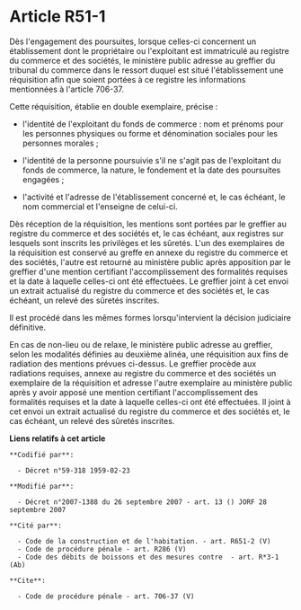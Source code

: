 # Article R51-1

Dès l'engagement des poursuites, lorsque celles-ci concernent un établissement dont le propriétaire ou l'exploitant est
immatriculé au registre du commerce et des sociétés, le ministère public adresse au greffier du tribunal du commerce dans le
ressort duquel est situé l'établissement une réquisition afin que soient portées à ce registre les informations mentionnées à
l'article 706-37. 

Cette réquisition, établie en double exemplaire, précise :

- l'identité de l'exploitant du fonds de commerce : nom et prénoms pour les personnes physiques ou forme et dénomination
sociales pour les personnes morales ;

- l'identité de la personne poursuivie s'il ne s'agit pas de l'exploitant du fonds de commerce, la nature, le fondement et la
date des poursuites engagées ;

- l'activité et l'adresse de l'établissement concerné et, le cas échéant, le nom commercial et l'enseigne de celui-ci. 

Dès réception de la réquisition, les mentions sont portées par le greffier au registre du commerce et des sociétés et, le cas
échéant, aux registres sur lesquels sont inscrits les privilèges et les sûretés. L'un des exemplaires de la réquisition est
conservé au greffe en annexe du registre du commerce et des sociétés, l'autre est retourné au ministère public après
apposition par le greffier d'une mention certifiant l'accomplissement des formalités requises et la date à laquelle celles-ci
ont été effectuées. Le greffier joint à cet envoi un extrait actualisé du registre du commerce et des sociétés et, le cas
échéant, un relevé des sûretés inscrites. 

Il est procédé dans les mêmes formes lorsqu'intervient la décision judiciaire définitive. 

En cas de non-lieu ou de relaxe, le ministère public adresse au greffier, selon les modalités définies au deuxième alinéa,
une réquisition aux fins de radiation des mentions prévues ci-dessus. Le greffier procède aux radiations requises, annexe au
registre du commerce et des sociétés un exemplaire de la réquisition et adresse l'autre exemplaire au ministère public après
y avoir apposé une mention certifiant l'accomplissement des formalités requises et la date à laquelle celles-ci ont été
effectuées. Il joint à cet envoi un extrait actualisé du registre du commerce et des sociétés et, le cas échéant, un relevé
des sûretés inscrites.

**Liens relatifs à cet article**

	**Codifié par**:

	  - Décret n°59-318 1959-02-23

	**Modifié par**:

	  - Décret n°2007-1388 du 26 septembre 2007 - art. 13 () JORF 28 septembre 2007

	**Cité par**:

	  - Code de la construction et de l'habitation. - art. R651-2 (V)
	  - Code de procédure pénale - art. R286 (V)
	  - Code des débits de boissons et des mesures contre  - art. R*3-1 (Ab)

	**Cite**:

	  - Code de procédure pénale - art. 706-37 (V)
